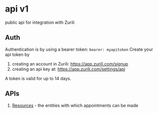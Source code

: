 # api v1
public api for integration with Zurili

## Auth
Authentication is by using a bearer token:
`bearer: myapitoken`
Create your api token by
1. creating an account in Zurili: https://app.zurili.com/signup
1. creating an api key at: https://app.zurili.com/settings/api

A token is valid for up to 14 days.

## APIs
1. [Resources](resources.md) - the entities with which appointments can be made
